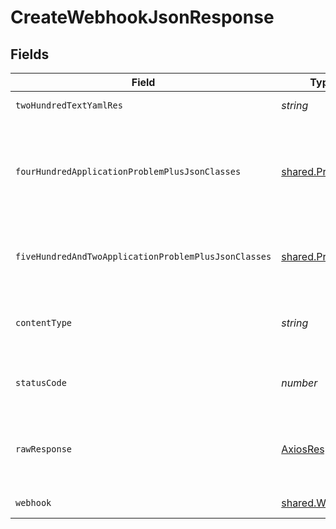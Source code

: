 # CreateWebhookJsonResponse


## Fields

| Field                                                                                            | Type                                                                                             | Required                                                                                         | Description                                                                                      |
| ------------------------------------------------------------------------------------------------ | ------------------------------------------------------------------------------------------------ | ------------------------------------------------------------------------------------------------ | ------------------------------------------------------------------------------------------------ |
| `twoHundredTextYamlRes`                                                                          | *string*                                                                                         | :heavy_minus_sign:                                                                               | successful operation                                                                             |
| `fourHundredApplicationProblemPlusJsonClasses`                                                   | [shared.Problem](../../../sdk/models/shared/problem.md)[]                                        | :heavy_minus_sign:                                                                               | problem with executor definition - probably some bad input occurs (invalid JSON body or similar) |
| `fiveHundredAndTwoApplicationProblemPlusJsonClasses`                                             | [shared.Problem](../../../sdk/models/shared/problem.md)[]                                        | :heavy_minus_sign:                                                                               | problem with communicating with kubernetes cluster                                               |
| `contentType`                                                                                    | *string*                                                                                         | :heavy_check_mark:                                                                               | HTTP response content type for this operation                                                    |
| `statusCode`                                                                                     | *number*                                                                                         | :heavy_check_mark:                                                                               | HTTP response status code for this operation                                                     |
| `rawResponse`                                                                                    | [AxiosResponse](https://axios-http.com/docs/res_schema)                                          | :heavy_check_mark:                                                                               | Raw HTTP response; suitable for custom response parsing                                          |
| `webhook`                                                                                        | [shared.Webhook](../../../sdk/models/shared/webhook.md)                                          | :heavy_minus_sign:                                                                               | successful operation                                                                             |